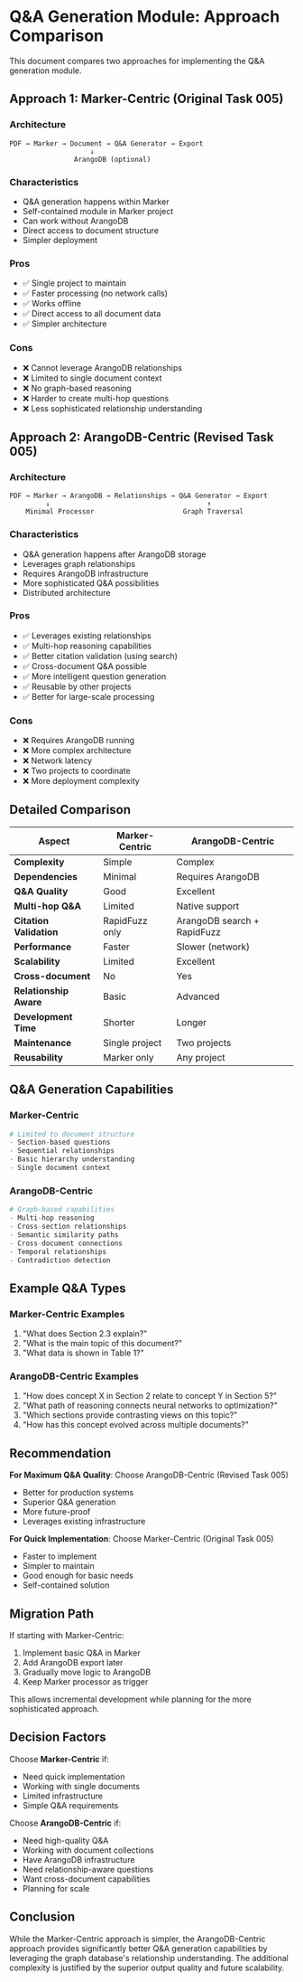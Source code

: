 # Q&A Generation Module: Approach Comparison

This document compares two approaches for implementing the Q&A generation module.

## Approach 1: Marker-Centric (Original Task 005)

### Architecture
```
PDF → Marker → Document → Q&A Generator → Export
                    ↓
                ArangoDB (optional)
```

### Characteristics
- Q&A generation happens within Marker
- Self-contained module in Marker project
- Can work without ArangoDB
- Direct access to document structure
- Simpler deployment

### Pros
- ✅ Single project to maintain
- ✅ Faster processing (no network calls)
- ✅ Works offline
- ✅ Direct access to all document data
- ✅ Simpler architecture

### Cons
- ❌ Cannot leverage ArangoDB relationships
- ❌ Limited to single document context
- ❌ No graph-based reasoning
- ❌ Harder to create multi-hop questions
- ❌ Less sophisticated relationship understanding

## Approach 2: ArangoDB-Centric (Revised Task 005)

### Architecture
```
PDF → Marker → ArangoDB → Relationships → Q&A Generator → Export
         ↓                                       ↑
    Minimal Processor                      Graph Traversal
```

### Characteristics
- Q&A generation happens after ArangoDB storage
- Leverages graph relationships
- Requires ArangoDB infrastructure
- More sophisticated Q&A possibilities
- Distributed architecture

### Pros
- ✅ Leverages existing relationships
- ✅ Multi-hop reasoning capabilities
- ✅ Better citation validation (using search)
- ✅ Cross-document Q&A possible
- ✅ More intelligent question generation
- ✅ Reusable by other projects
- ✅ Better for large-scale processing

### Cons
- ❌ Requires ArangoDB running
- ❌ More complex architecture
- ❌ Network latency
- ❌ Two projects to coordinate
- ❌ More deployment complexity

## Detailed Comparison

| Aspect | Marker-Centric | ArangoDB-Centric |
|--------|----------------|------------------|
| **Complexity** | Simple | Complex |
| **Dependencies** | Minimal | Requires ArangoDB |
| **Q&A Quality** | Good | Excellent |
| **Multi-hop Q&A** | Limited | Native support |
| **Citation Validation** | RapidFuzz only | ArangoDB search + RapidFuzz |
| **Performance** | Faster | Slower (network) |
| **Scalability** | Limited | Excellent |
| **Cross-document** | No | Yes |
| **Relationship Aware** | Basic | Advanced |
| **Development Time** | Shorter | Longer |
| **Maintenance** | Single project | Two projects |
| **Reusability** | Marker only | Any project |

## Q&A Generation Capabilities

### Marker-Centric
```python
# Limited to document structure
- Section-based questions
- Sequential relationships
- Basic hierarchy understanding
- Single document context
```

### ArangoDB-Centric
```python
# Graph-based capabilities
- Multi-hop reasoning
- Cross-section relationships
- Semantic similarity paths
- Cross-document connections
- Temporal relationships
- Contradiction detection
```

## Example Q&A Types

### Marker-Centric Examples
1. "What does Section 2.3 explain?"
2. "What is the main topic of this document?"
3. "What data is shown in Table 1?"

### ArangoDB-Centric Examples
1. "How does concept X in Section 2 relate to concept Y in Section 5?"
2. "What path of reasoning connects neural networks to optimization?"
3. "Which sections provide contrasting views on this topic?"
4. "How has this concept evolved across multiple documents?"

## Recommendation

**For Maximum Q&A Quality**: Choose ArangoDB-Centric (Revised Task 005)
- Better for production systems
- Superior Q&A generation
- More future-proof
- Leverages existing infrastructure

**For Quick Implementation**: Choose Marker-Centric (Original Task 005)
- Faster to implement
- Simpler to maintain
- Good enough for basic needs
- Self-contained solution

## Migration Path

If starting with Marker-Centric:
1. Implement basic Q&A in Marker
2. Add ArangoDB export later
3. Gradually move logic to ArangoDB
4. Keep Marker processor as trigger

This allows incremental development while planning for the more sophisticated approach.

## Decision Factors

Choose **Marker-Centric** if:
- Need quick implementation
- Working with single documents
- Limited infrastructure
- Simple Q&A requirements

Choose **ArangoDB-Centric** if:
- Need high-quality Q&A
- Working with document collections
- Have ArangoDB infrastructure
- Need relationship-aware questions
- Want cross-document capabilities
- Planning for scale

## Conclusion

While the Marker-Centric approach is simpler, the ArangoDB-Centric approach provides significantly better Q&A generation capabilities by leveraging the graph database's relationship understanding. The additional complexity is justified by the superior output quality and future scalability.